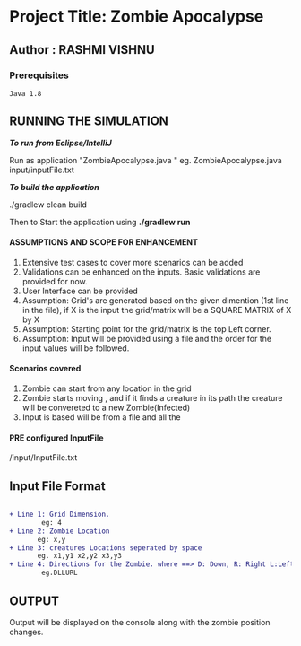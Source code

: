  
# Project Title: Zombie Apocalypse


## Author : RASHMI VISHNU
 

### Prerequisites

```
Java 1.8
```
## RUNNING THE SIMULATION

**_To run from Eclipse/IntelliJ_**

Run as application "ZombieApocalypse.java  <inputFilePath>"
   eg. ZombieApocalypse.java input/inputFile.txt

**_To build the application_**

./gradlew clean build

 Then to Start the application using
   **./gradlew run <filePath>**



#### ASSUMPTIONS AND SCOPE FOR ENHANCEMENT

1. Extensive test cases to cover more scenarios can be added
1. Validations can be enhanced on the inputs. Basic validations are provided for now.
1. User Interface can be provided
1. Assumption: Grid's are generated based on the given dimention (1st line in the file), if X is the input the grid/matrix will be a SQUARE MATRIX of X by X
1. Assumption: Starting point for the grid/matrix is the top Left corner.
1. Assumption: Input will be provided using a file and the order for the input values will be followed.
 
#### Scenarios covered
1. Zombie can start from any location in the grid
2. Zombie starts moving , and if it finds a creature in its path the creature will be convereted to a new Zombie(Infected)
3. Input is based will be from a file and all the

#### PRE configured InputFile

/input/InputFile.txt

## Input File Format
```diff

+ Line 1: Grid Dimension.  
        eg: 4 
+ Line 2: Zombie Location 
       eg: x,y 
+ Line 3: creatures Locations seperated by space 
       eg. x1,y1 x2,y2 x3,y3 
+ Line 4: Directions for the Zombie. where ==> D: Down, R: Right L:Left and U: UP 
        eg.DLLURL  
  ```
 ## OUTPUT 
 
 Output will be displayed on the console along with the zombie position changes.
 
 
 
     
    

